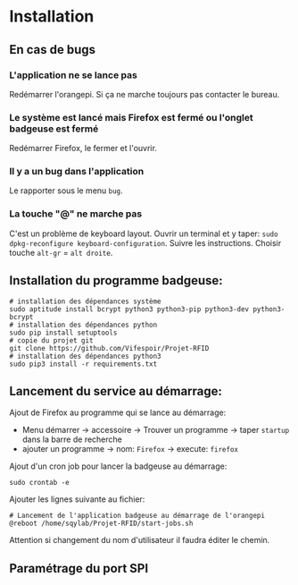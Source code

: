 # Installation

## En cas de bugs

### L'application ne se lance pas

Redémarrer l'orangepi. Si ça ne marche toujours pas contacter le bureau.

### Le système est lancé mais Firefox est fermé ou l'onglet badgeuse est fermé

Redémarrer Firefox, le fermer et l'ouvrir.

### Il y a un bug dans l'application

Le rapporter sous le menu `bug`.

### La touche "@" ne marche pas

C'est un problème de keyboard layout. Ouvrir un terminal et y taper: `sudo dpkg-reconfigure keyboard-configuration`. Suivre les instructions. Choisir touche `alt-gr` = `alt droite`.

## Installation du programme badgeuse:
```
# installation des dépendances système
sudo aptitude install bcrypt python3 python3-pip python3-dev python3-bcrypt
# installation des dépendances python
sudo pip install setuptools
# copie du projet git
git clone https://github.com/Vifespoir/Projet-RFID
# installation des dépendances python3
sudo pip3 install -r requirements.txt
```

## Lancement du service au démarrage:

Ajout de Firefox au programme qui se lance au démarrage:

* Menu démarrer -> accessoire -> Trouver un programme -> taper `startup` dans la barre de recherche
* ajouter un programme -> nom: `Firefox` -> execute: `firefox`

Ajout d'un cron job pour lancer la badgeuse au démarrage:

```
sudo crontab -e
```

Ajouter les lignes suivante au fichier:

```
# Lancement de l'application badgeuse au démarrage de l'orangepi
@reboot /home/sqylab/Projet-RFID/start-jobs.sh
```
Attention si changement du nom d'utilisateur il faudra éditer le chemin.

## Paramétrage du port SPI
